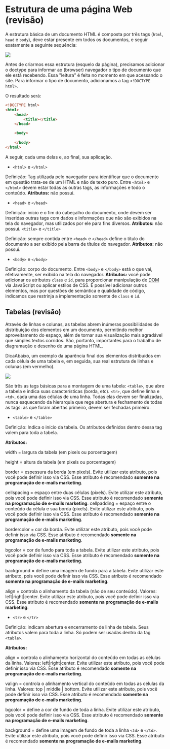 # Estrutura de uma página Web (revisão)

A estrutura básica de um documento HTML é composta por três tags (`html`, `head` e `body`), deve estar presente em todos os documentos, e seguir exatamente a seguinte sequência:

![](http://www.educacaopublica.rj.gov.br/oficinas/informatica/html/estrutura/img/01.gif)

Antes de criarmos essa estrutura (esquelo da página), precisamos adicionar o doctype para informar ao (browser) navegador o tipo de documento que ele está recebendo. Essa "leitura" é feita no momento em que acessando o site. Para informar o tipo de documento, adicionamos a tag `<!DOCTYPE html>`.

O resultado será:

```html
<!DOCTYPE html>
<html>
    <head>
        <title></title>
    </head>

    <body>
    
    </body>
</html>
```

A seguir, cada uma delas e, ao final, sua aplicação.

* `<html>` e `</html>`

Definição: Tag utilizada pelo navegador para identificar que o documento em questão trata-se de um HTML e não de texto puro. Entre `<html>` e `</html>` devem estar todas as outras tags, as informações e todo o conteúdo.
**Atributos:** não possui.


* `<head>` e `</head>`

Definição: início e o fim do cabeçalho do documento, onde devem ser inseridas outras tags com dados e informações que não são exibidos na tela do navegador, mas utilizados por ele para fins diversos.
**Atributos:** não possui.
`<title>` e `</title>`

Definição: sempre contida entre `<head>` e `</head>` define o título do documento a ser exibido pela barra de títulos do navegador.
**Atributos:** não possui.


* `<body>` e `</body>`

Definição: corpo do documento. Entre `<body>` e `</body>` está o que vai, efetivamente, ser exibido na tela do navegador.
**Atributos:** você pode adicionar os atributos `class` e `id`, para proporcionar manipulação de [DOM](https://developer.mozilla.org/en-US/docs/Web/API/Document_Object_Model) via JavaScript ou aplicar estilos de CSS. É possível adicionar outros elementos, mas por questões de semântica e qualidade de código, indicamos que restrinja a implementação somente de `class` e `id`.

## Tabelas (revisão)

Através de linhas e colunas, as tabelas abrem inúmeras possibilidades de distribuição dos elementos em um documento, permitindo melhor aproveitamento do espaço, além de tornar sua visualização mais agradável que simples textos corridos. São, portanto, importantes para o trabalho de diagramação e desenho de uma página HTML.

DicaAbaixo, um exemplo da aparência final dos elementos distribuídos em cada célula de uma tabela e, em seguida, sua real estrutura de linhas e colunas (em vermelho).

![](http://www.educacaopublica.rj.gov.br/oficinas/informatica/html/tabelas/img/02.gif)

São três as tags básicas para a montagem de uma tabela: `<table>`, que abre a tabela e indica suas características (borda, etc). `<tr>`, que define linha e `<td>`, cada uma das células de uma linha. Todas elas devem ser finalizadas, nunca esquecendo da hierarquia que rege abertura e fechamento de todas as tags: as que foram abertas primeiro, devem ser fechadas primeiro.

* `<table>` e `</table>`

Definição: Indica o início da tabela. Os atributos definidos dentro dessa tag valem para toda a tabela.

**Atributos:**

width =	largura da tabela (em pixels ou porcentagem)

height =	altura da tabela (em pixels ou porcentagem)

border =	espessura da borda (em pixels). Evite utilizar este atributo, pois você pode definir isso via CSS. Esse atributo é recomendado **somente na programação de e-mails marketing**.

cellspacing =	espaço entre duas células (pixels). Evite utilizar este atributo, pois você pode definir isso via CSS. Esse atributo é recomendado **somente na programação de e-mails marketing**.
cellpadding =	espaço entre o conteúdo da célula e sua borda (pixels). Evite utilizar este atributo, pois você pode definir isso via CSS. Esse atributo é recomendado **somente na programação de e-mails marketing**.

bordercolor =	cor da borda. Evite utilizar este atributo, pois você pode definir isso via CSS. Esse atributo é recomendado **somente na programação de e-mails marketing**.

bgcolor =	cor de fundo para toda a tabela. Evite utilizar este atributo, pois você pode definir isso via CSS. Esse atributo é recomendado **somente na programação de e-mails marketing**.

background =	define uma imagem de fundo para a tabela. Evite utilizar este atributo, pois você pode definir isso via CSS. Esse atributo é recomendado **somente na programação de e-mails marketing**.

align =	controla o alinhamento da tabela (não de seu conteúdo). Valores: left|right|center. Evite utilizar este atributo, pois você pode definir isso via CSS. Esse atributo é recomendado **somente na programação de e-mails marketing**.



* `<tr>` e `</tr>`

Definição: indicam abertura e encerramento de linha de tabela. Seus atributos valem para toda a linha. Só podem ser usadas dentro da tag `<table>`.

**Atributos:**

align =	controla o alinhamento horizontal do conteúdo em todas as células da linha. Valores: left|right|center. Evite utilizar este atributo, pois você pode definir isso via CSS. Esse atributo é recomendado **somente na programação de e-mails marketing**.

valign =	controla o alinhamento vertical do conteúdo em todas as células da linha. Valores: top | middle | bottom. Evite utilizar este atributo, pois você pode definir isso via CSS. Esse atributo é recomendado **somente na programação de e-mails marketing**.

bgcolor =	define a cor de fundo de toda a linha. Evite utilizar este atributo, pois você pode definir isso via CSS. Esse atributo é recomendado **somente na programação de e-mails marketing**.

background =	define uma imagem de fundo de toda a linha `<td>` e `</td>`. Evite utilizar este atributo, pois você pode definir isso via CSS. Esse atributo é recomendado **somente na programação de e-mails marketing**.
